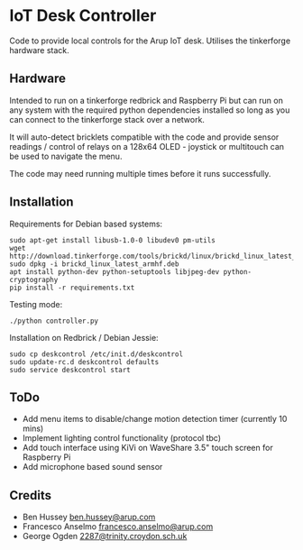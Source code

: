 # IoT Desk Controller
Code to provide local controls for the Arup IoT desk. Utilises the tinkerforge hardware stack.

## Hardware
Intended to run on a tinkerforge redbrick and Raspberry Pi but can run on any system with the required python dependencies installed so long as you can connect to the tinkerforge stack over a network.

It will auto-detect bricklets compatible with the code and provide sensor readings / control of relays on a 128x64 OLED - joystick or multitouch can be used to navigate the menu.

The code may need running multiple times before it runs successfully.

## Installation
Requirements for Debian based systems:
```
sudo apt-get install libusb-1.0-0 libudev0 pm-utils
wget http://download.tinkerforge.com/tools/brickd/linux/brickd_linux_latest_armhf.deb
sudo dpkg -i brickd_linux_latest_armhf.deb
apt install python-dev python-setuptools libjpeg-dev python-cryptography 
pip install -r requirements.txt
```


Testing mode:
```
./python controller.py
```

Installation on Redbrick / Debian Jessie:
```
sudo cp deskcontrol /etc/init.d/deskcontrol
sudo update-rc.d deskcontrol defaults
sudo service deskcontrol start
```

## ToDo
* Add menu items to disable/change motion detection timer (currently 10 mins)
* Implement lighting control functionality (protocol tbc)
* Add touch interface using KiVi on WaveShare 3.5" touch screen for Raspberry Pi
* Add microphone based sound sensor

## Credits
* Ben Hussey <ben.hussey@arup.com>
* Francesco Anselmo <francesco.anselmo@arup.com>
* George Ogden <2287@trinity.croydon.sch.uk>

